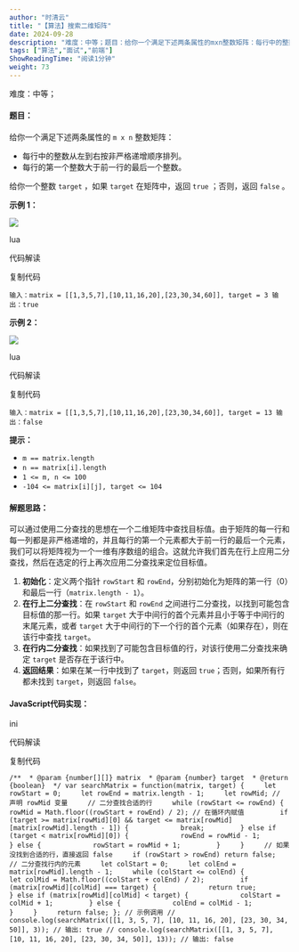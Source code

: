 ```yaml
---
author: "时清云"
title: "【算法】搜索二维矩阵"
date: 2024-09-28
description: "难度：中等；题目：给你一个满足下述两条属性的mxn整数矩阵：每行中的整数从左到右按非严格递增顺序排列。每行的第一个整数大于前一行的最后一个整数。给你一个整数target，如果t"
tags: ["算法","面试","前端"]
ShowReadingTime: "阅读1分钟"
weight: 73
---
```

难度：中等；

#### 题目：

给你一个满足下述两条属性的 `m x n` 整数矩阵：

*   每行中的整数从左到右按非严格递增顺序排列。
*   每行的第一个整数大于前一行的最后一个整数。

给你一个整数 `target` ，如果 `target` 在矩阵中，返回 `true` ；否则，返回 `false` 。

**示例 1：**

![](https://p3-xtjj-sign.byteimg.com/tos-cn-i-73owjymdk6/bd3499787ed047bea5573ad4c8b73483~tplv-73owjymdk6-jj-mark-v1:0:0:0:0:5o6Y6YeR5oqA5pyv56S-5Yy6IEAg5pe25riF5LqR:q75.awebp?rk3s=f64ab15b&x-expires=1728133490&x-signature=9VhjzJgc9i729nD0Ve7XLkemVyI%3D)

lua

 代码解读

复制代码

`输入：matrix = [[1,3,5,7],[10,11,16,20],[23,30,34,60]], target = 3 输出：true`

**示例 2：**

![](https://p3-xtjj-sign.byteimg.com/tos-cn-i-73owjymdk6/02f24f8041394fc7bf4354b72b5bb8ee~tplv-73owjymdk6-jj-mark-v1:0:0:0:0:5o6Y6YeR5oqA5pyv56S-5Yy6IEAg5pe25riF5LqR:q75.awebp?rk3s=f64ab15b&x-expires=1728133490&x-signature=TJZIrJBfk2zK%2B6azHx3xD1Reie0%3D)

lua

 代码解读

复制代码

`输入：matrix = [[1,3,5,7],[10,11,16,20],[23,30,34,60]], target = 13 输出：false`

**提示：**

*   `m == matrix.length`
*   `n == matrix[i].length`
*   `1 <= m, n <= 100`
*   `-104 <= matrix[i][j], target <= 104`

#### 解题思路：

可以通过使用二分查找的思想在一个二维矩阵中查找目标值。由于矩阵的每一行和每一列都是非严格递增的，并且每行的第一个元素都大于前一行的最后一个元素，我们可以将矩阵视为一个一维有序数组的组合。这就允许我们首先在行上应用二分查找，然后在选定的行上再次应用二分查找来定位目标值。

1.  **初始化**：定义两个指针 `rowStart` 和 `rowEnd`，分别初始化为矩阵的第一行（0）和最后一行（`matrix.length - 1`）。
2.  **在行上二分查找**：在 `rowStart` 和 `rowEnd` 之间进行二分查找，以找到可能包含目标值的那一行。如果 `target` 大于中间行的首个元素并且小于等于中间行的末尾元素，或者 `target` 大于中间行的下一个行的首个元素（如果存在），则在该行中查找 `target`。
3.  **在行内二分查找**：如果找到了可能包含目标值的行，对该行使用二分查找来确定 `target` 是否存在于该行中。
4.  **返回结果**：如果在某一行中找到了 `target`，则返回 `true`；否则，如果所有行都未找到 `target`，则返回 `false`。

#### JavaScript代码实现：

ini

 代码解读

复制代码

`/**  * @param {number[][]} matrix  * @param {number} target  * @return {boolean}  */ var searchMatrix = function(matrix, target) {     let rowStart = 0;     let rowEnd = matrix.length - 1;     let rowMid; // 声明 rowMid 变量     // 二分查找合适的行     while (rowStart <= rowEnd) {         rowMid = Math.floor((rowStart + rowEnd) / 2); // 在循环内赋值         if (target >= matrix[rowMid][0] && target <= matrix[rowMid][matrix[rowMid].length - 1]) {             break;         } else if (target < matrix[rowMid][0]) {             rowEnd = rowMid - 1;         } else {             rowStart = rowMid + 1;         }     }     // 如果没找到合适的行，直接返回 false     if (rowStart > rowEnd) return false;     // 二分查找行内的元素     let colStart = 0;     let colEnd = matrix[rowMid].length - 1;     while (colStart <= colEnd) {         let colMid = Math.floor((colStart + colEnd) / 2);         if (matrix[rowMid][colMid] === target) {             return true;         } else if (matrix[rowMid][colMid] < target) {             colStart = colMid + 1;         } else {             colEnd = colMid - 1;         }     }     return false; }; // 示例调用 // console.log(searchMatrix([[1, 3, 5, 7], [10, 11, 16, 20], [23, 30, 34, 50]], 3)); // 输出: true // console.log(searchMatrix([[1, 3, 5, 7], [10, 11, 16, 20], [23, 30, 34, 50]], 13)); // 输出: false`